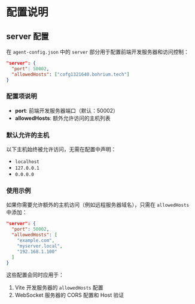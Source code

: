 # 配置说明

## server 配置

在 `agent-config.json` 中的 `server` 部分用于配置前端开发服务器和访问控制：

```json
"server": {
  "port": 50002,
  "allowedHosts": ["cofg1321640.bohrium.tech"]
}
```

### 配置项说明

- **port**: 前端开发服务器端口（默认：50002）
- **allowedHosts**: 额外允许访问的主机列表

### 默认允许的主机

以下主机始终被允许访问，无需在配置中声明：
- `localhost`
- `127.0.0.1`
- `0.0.0.0`

### 使用示例

如果你需要允许额外的主机访问（例如远程服务器域名），只需在 `allowedHosts` 中添加：

```json
"server": {
  "port": 50002,
  "allowedHosts": [
    "example.com",
    "myserver.local",
    "192.168.1.100"
  ]
}
```

这些配置会同时应用于：
1. Vite 开发服务器的 `allowedHosts` 配置
2. WebSocket 服务器的 CORS 配置和 Host 验证